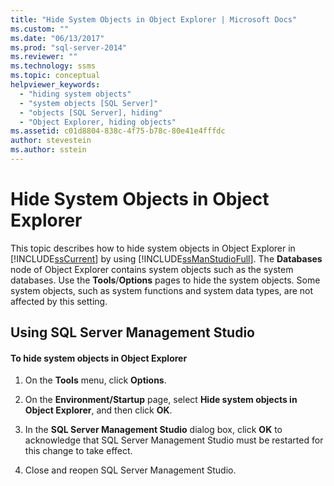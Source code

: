 ```yaml
---
title: "Hide System Objects in Object Explorer | Microsoft Docs"
ms.custom: ""
ms.date: "06/13/2017"
ms.prod: "sql-server-2014"
ms.reviewer: ""
ms.technology: ssms
ms.topic: conceptual
helpviewer_keywords: 
  - "hiding system objects"
  - "system objects [SQL Server]"
  - "objects [SQL Server], hiding"
  - "Object Explorer, hiding objects"
ms.assetid: c01d8804-838c-4f75-b78c-80e41e4fffdc
author: stevestein
ms.author: sstein
---
```

# Hide System Objects in Object Explorer
  This topic describes how to hide system objects in Object Explorer in [!INCLUDE[ssCurrent](../../includes/sscurrent-md.md)] by using [!INCLUDE[ssManStudioFull](../../includes/ssmanstudiofull-md.md)]. The **Databases** node of Object Explorer contains system objects such as the system databases. Use the **Tools**/**Options** pages to hide the system objects. Some system objects, such as system functions and system data types, are not affected by this setting.  
  
##  <a name="SSMSProcedure"></a> Using SQL Server Management Studio  
  
#### To hide system objects in Object Explorer  
  
1.  On the **Tools** menu, click **Options**.  
  
2.  On the **Environment/Startup** page, select **Hide system objects in Object Explorer**, and then click **OK**.  
  
3.  In the **SQL Server Management Studio** dialog box, click **OK** to acknowledge that SQL Server Management Studio must be restarted for this change to take effect.  
  
4.  Close and reopen SQL Server Management Studio.  
  
  
